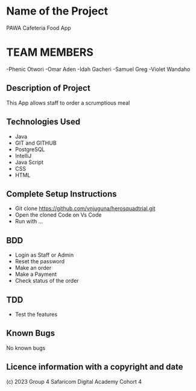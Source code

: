 # Name of the Project
PAWA Cafeteria Food App

# TEAM MEMBERS
-Phenic Otwori
-Omar Aden
-Idah Gacheri
-Samuel Greg
-Violet Wandaho


## Description of Project
This App allows staff to order a scrumptious meal
## Technologies Used
- Java
- GIT and GITHUB
- PostgreSQL
- IntelliJ
- Java Script
- CSS
- HTML

## Complete Setup Instructions
- Git clone https://github.com/vnjuguna/herosquadtrial.git
- Open the cloned Code on Vs Code
- Run with ...
## BDD

- Login as Staff or Admin
- Reset the password
- Make an order
- Make a Payment
- Check status of the order

## TDD
- Test the features
## Known Bugs
No known bugs
## Licence information with a copyright and date
(c) 2023 Group 4 Safaricom Digital Academy Cohort 4